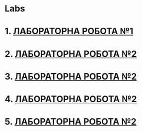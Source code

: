 # Labs
# 1. [ЛАБОРАТОРНА РОБОТА №1](https://github.com/SarnaKhmel/devopsLab/tree/master/Lab1)
# 2. [ЛАБОРАТОРНА РОБОТА №2](https://github.com/SarnaKhmel/devopsLab/tree/master/Lab2)
# 3. [ЛАБОРАТОРНА РОБОТА №2](https://github.com/SarnaKhmel/devopsLab/tree/master/Lab3)
# 4. [ЛАБОРАТОРНА РОБОТА №2](https://github.com/SarnaKhmel/devopsLab/tree/master/Lab4)
# 5. [ЛАБОРАТОРНА РОБОТА №2](https://github.com/SarnaKhmel/devopsLab/tree/master/Lab5)






